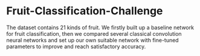 # Fruit-Classification-Challenge
The dataset contains 21 kinds of fruit. We firstly built up a baseline network for fruit classification, then we compared several classical convolution neural networks and set up our own suitable network with fine-tuned parameters to improve and reach satisfactory accuracy.
